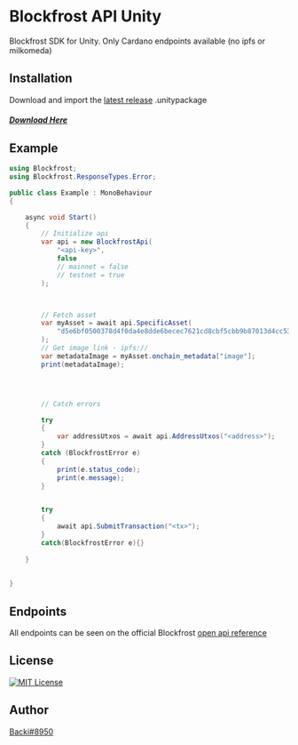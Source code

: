 # Blockfrost API Unity

Blockfrost SDK for Unity. Only Cardano endpoints available (no ipfs or milkomeda)

## Installation

Download and import the [latest release](https://github.com/Felippo001/Blockfrost-Unity/releases) .unitypackage

##### [Download Here](https://github.com/Felippo001/Blockfrost-Unity/releases)





## Example

```csharp
using Blockfrost;
using Blockfrost.ResponseTypes.Error;

public class Example : MonoBehaviour
{

    async void Start()
    {
        // Initialize api
        var api = new BlockfrostApi(
            "<api-key>",
            false 
            // mainnet = false
            // testnet = true
        );



        // Fetch asset
        var myAsset = await api.SpecificAsset(
            "d5e6bf0500378d4f0da4e8dde6becec7621cd8cbf5cbb9b87013d4cc537061636542756432303538"
        );
        // Get image link - ipfs:// 
        var metadataImage = myAsset.onchain_metadata["image"];
        print(metadataImage);




        // Catch errors 

        try
        {
            var addressUtxos = await api.AddressUtxos("<address>");
        }
        catch (BlockfrostError e)
        {
            print(e.status_code);
            print(e.message);
        }


        try
        {
            await api.SubmitTransaction("<tx>");
        }
        catch(BlockfrostError e){}
        
    }

    
}

```

## Endpoints

All endpoints can be seen on the official Blockfrost [open api reference](https://docs.blockfrost.io/#tag/Cardano-Accounts)

## License

[![MIT License](https://img.shields.io/badge/License-MIT-green.svg)](https://choosealicense.com/licenses/mit/)


## Author

[Backi#8950](https://twitter.com/Backi_Backi)